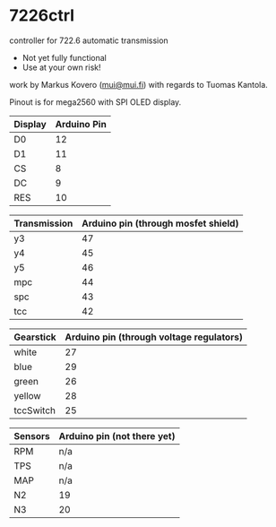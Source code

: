 # 7226ctrl
controller for 722.6 automatic transmission

- Not yet fully functional
- Use at your own risk!

work by Markus Kovero (mui@mui.fi) with regards to Tuomas Kantola.

Pinout is for mega2560 with SPI OLED display.

Display | Arduino Pin
------------ | -------------
D0|12
D1|11
CS|8
DC|9
RES|10

Transmission|Arduino pin (through mosfet shield)
------------ | -------------
y3|47
y4|45
y5|46
mpc|44
spc|43
tcc|42

Gearstick|Arduino pin (through voltage regulators)
------------ | -------------
white|27
blue|29
green|26
yellow|28
tccSwitch|25


Sensors|Arduino pin (not there yet)
------------ | -------------
RPM|n/a
TPS|n/a
MAP|n/a
N2|19
N3|20
